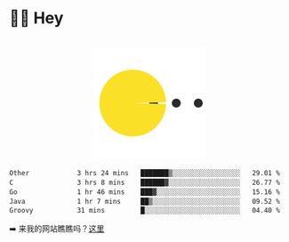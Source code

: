 
# 👋🏻 Hey
<div align="center">
	<br>
	<img src="https://raw.githubusercontent.com/Aniket965/Aniket965/master/pacman.svg?sanitize=true" width="200" height="200">
	<br>
</div>

<!--START_SECTION:waka-->

```txt
Other            3 hrs 24 mins   ███████▒░░░░░░░░░░░░░░░░░   29.01 %
C                3 hrs 8 mins    ██████▓░░░░░░░░░░░░░░░░░░   26.77 %
Go               1 hr 46 mins    ███▓░░░░░░░░░░░░░░░░░░░░░   15.16 %
Java             1 hr 7 mins     ██▒░░░░░░░░░░░░░░░░░░░░░░   09.52 %
Groovy           31 mins         █░░░░░░░░░░░░░░░░░░░░░░░░   04.40 %
```

<!--END_SECTION:waka-->

 ➡️  来我的网站瞧瞧吗？[这里](https://www.shaolongfei.com)
